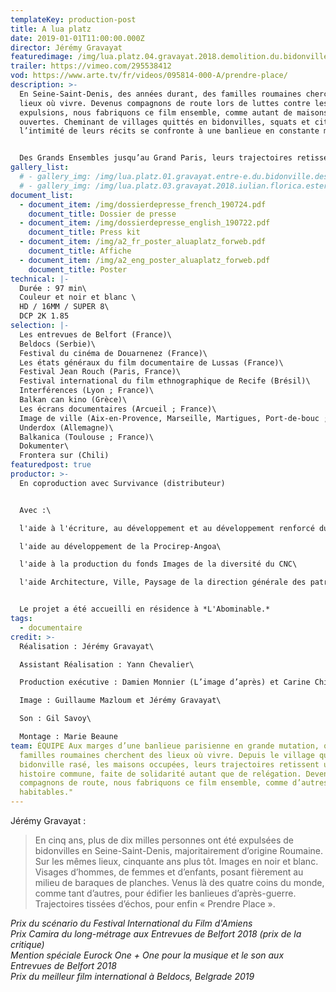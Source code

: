 ```yaml
---
templateKey: production-post
title: A lua platz
date: 2019-01-01T11:00:00.000Z
director: Jérémy Gravayat
featuredimage: /img/lua.platz.04.gravayat.2018.demolition.du.bidonville.de.saint-ouen.2017.tiff
trailer: https://vimeo.com/295538412
vod: https://www.arte.tv/fr/videos/095814-000-A/prendre-place/
description: >-
  En Seine-Saint-Denis, des années durant, des familles roumaines cherchent des
  lieux où vivre. Devenus compagnons de route lors de luttes contre les
  expulsions, nous fabriquons ce film ensemble, comme autant de maisons
  ouvertes. Cheminant de villages quittés en bidonvilles, squats et cités,
  l’intimité de leurs récits se confronte à une banlieue en constante mutation.


  Des Grands Ensembles jusqu’au Grand Paris, leurs trajectoires retissent une histoire commune, celle de solidarités habitantes refusant la relégation.
gallery_list:
  # - gallery_img: /img/lua.platz.01.gravayat.entre-e.du.bidonville.des.coquetiers.bobigny.2017.tiff
  # - gallery_img: /img/lua.platz.03.gravayat.2018.iulian.florica.estera.roumanie.2016.tiff
document_list:
  - document_item: /img/dossierdepresse_french_190724.pdf
    document_title: Dossier de presse
  - document_item: /img/dossierdepresse_english_190722.pdf
    document_title: Press kit
  - document_item: /img/a2_fr_poster_aluaplatz_forweb.pdf
    document_title: Affiche
  - document_item: /img/a2_eng_poster_aluaplatz_forweb.pdf
    document_title: Poster
technical: |-
  Durée : 97 min\
  Couleur et noir et blanc \
  HD / 16MM / SUPER 8\
  DCP 2K 1.85
selection: |-
  Les entrevues de Belfort (France)\
  Beldocs (Serbie)\
  Festival du cinéma de Douarnenez (France)\
  Les états généraux du film documentaire de Lussas (France)\
  Festival Jean Rouch (Paris, France)\
  Festival international du film ethnographique de Recife (Brésil)\
  Interférences (Lyon ; France)\
  Balkan can kino (Grèce)\
  Les écrans documentaires (Arcueil ; France)\
  Image de ville (Aix-en-Provence, Marseille, Martigues, Port-de-bouc ; France)\
  Underdox (Allemagne)\
  Balkanica (Toulouse ; France)\
  Dokumenter\
  Frontera sur (Chili)
featuredpost: true
productor: >-
  En coproduction avec Survivance (distributeur)


  Avec :\

  l'aide à l'écriture, au développement et au développement renforcé du Fonds d'Aide à l'Innovation du CNC\

  l'aide au développement de la Procirep-Angoa\

  l'aide à la production du fonds Images de la diversité du CNC\

  l'aide Architecture, Ville, Paysage de la direction générale des patrimoines - Sous-direction de l'architecture, de la qualité de construction et du cadre de vie (gérée par le CNC)


  Le projet a été accueilli en résidence à *L'Abominable.*
tags:
  - documentaire
credit: >-
  Réalisation : Jérémy Gravayat\

  Assistant Réalisation : Yann Chevalier\

  Production exécutive : Damien Monnier (L’image d’après) et Carine Chichkowsky (Survivance)\

  Image : Guillaume Mazloum et Jérémy Gravayat\

  Son : Gil Savoy\

  Montage : Marie Beaune
team: ÉQUIPE Aux marges d’une banlieue parisienne en grande mutation, quelques
  familles roumaines cherchent des lieux où vivre. Depuis le village quitté, le
  bidonville rasé, les maisons occupées, leurs trajectoires retissent une
  histoire commune, faite de solidarité autant que de relégation. Devenus
  compagnons de route, nous fabriquons ce film ensemble, comme d’autres espaces
  habitables."
---
```

Jérémy Gravayat :

> En cinq ans, plus de dix milles personnes ont été expulsées de bidonvilles en Seine-Saint-Denis, majoritairement d’origine Roumaine.
> Sur les mêmes lieux, cinquante ans plus tôt. Images en noir et blanc.
> Visages d’hommes, de femmes et d’enfants, posant fièrement au milieu de baraques de planches.
> Venus là des quatre coins du monde, comme tant d’autres, pour édifier les banlieues d’après-guerre.
> Trajectoires tissées d’échos, pour enfin « Prendre Place ».

*Prix du scénario du Festival International du Film d'Amiens*\
*Prix Camira du long-métrage aux Entrevues de Belfort 2018 (prix de la critique)\
Mention spéciale Eurock One + One pour la musique et le son aux Entrevues de Belfort 2018*\
*Prix du meilleur film international à Beldocs, Belgrade 2019*